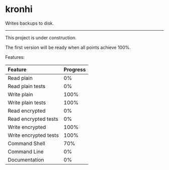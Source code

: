 
# kronhi

Writes backups to disk.

---

This project is under construction.

The first version will be ready when all points achieve 100%.

Features:

| Feature               | Progress |
|:----------------------|----------|
| Read plain            | 0%       |
| Read plain tests      | 0%       |
| Write plain           | 100%     |
| Write plain tests     | 100%     |
| Read encrypted        | 0%       |
| Read encrypted tests  | 0%       |
| Write encrypted       | 100%     |
| Write encrypted tests | 100%     |
| Command Shell         | 70%      |
| Command Line          | 0%       |
| Documentation         | 0%       |
